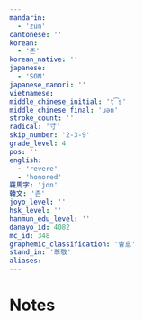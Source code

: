 ```yaml
---
mandarin:
  - 'zūn'
cantonese: ''
korean:
  - '존'
korean_native: ''
japanese:
  - 'SON'
japanese_nanori: ''
vietnamese:
middle_chinese_initial: 't͡s'
middle_chinese_final: 'uən'
stroke_count: ''
radical: '寸'
skip_number: '2-3-9'
grade_level: 4
pos: ''
english:
  - 'revere'
  - 'honored'
羅馬字: 'jon'
韓文: '존'
joyo_level: ''
hsk_level: ''
hanmun_edu_level: ''
danayo_id: 4082
mc_id: 348
graphemic_classification: '會意'
stand_in: '尊敬'
aliases:
---
```


# Notes
